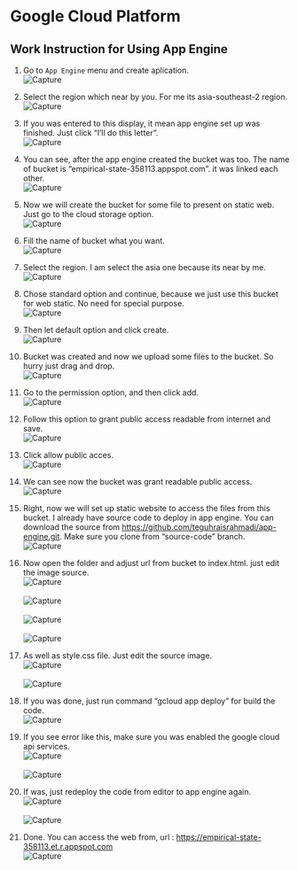 # Google Cloud Platform

## Work Instruction for Using App Engine

1. Go to ```App Engine``` menu and create aplication.
<br> ![Capture](Material/1.png) <br>

2. Select the region which near by you. For me its asia-southeast-2 region.
<br> ![Capture](Material/2.png) <br>

3. If you was entered to this display, it mean app engine set up was finished. Just click “I’ll do this letter”.
<br> ![Capture](Material/3.png) <br>

4. You can see, after the app engine created the bucket was too. The name of bucket is “empirical-state-358113.appspot.com”. it was linked each other.
<br> ![Capture](Material/4.png) <br>

5. Now we will create the bucket for some file to present on static web. Just go to the cloud storage option.
<br> ![Capture](Material/5.png) <br>

6. Fill the name of bucket what you want.
<br> ![Capture](Material/6.png) <br>

7. Select the region. I am select the asia one because its near by me.
<br> ![Capture](Material/7.png) <br>

8. Chose standard option and continue, because we just use this bucket for web static. No need for special purpose.
<br> ![Capture](Material/8.png) <br>

9. Then let default option and click create.
<br> ![Capture](Material/9.png) <br>

10. Bucket was created and now we upload some files to the bucket. So hurry just drag and drop.
<br> ![Capture](Material/10.png) <br>

11. Go to the permission option, and then click add.
<br> ![Capture](Material/11.png) <br>

12. Follow this option to grant public access readable from internet and save.
<br> ![Capture](Material/12.png) <br>

13. Click allow public acces.
<br> ![Capture](Material/13.png) <br>

14. We can see now the bucket was grant readable public access.
<br> ![Capture](Material/14.png) <br>

15. Right, now we will set up static website to access the files from this bucket. I already have source code to deploy in app engine. You can download the source from https://github.com/teguhraisrahmadi/app-engine.git. Make sure you clone from “source-code” branch.
<br> ![Capture](Material/15.png) <br>

16. Now open the folder and adjust url from bucket to index.html. just edit the image source.
<br> ![Capture](Material/16.png) <br>
<br> ![Capture](Material/17.png) <br>
<br> ![Capture](Material/18.png) <br>
<br> ![Capture](Material/19.png) <br>

17. As well as style.css file. Just edit the source image.
<br> ![Capture](Material/20.png) <br>
<br> ![Capture](Material/21.png) <br>

18. If you was done, just run command “gcloud app deploy” for build the code.
<br> ![Capture](Material/22.png) <br>

19. If you see error like this, make sure you was enabled the google cloud api services. 
<br> ![Capture](Material/23.png) <br>
<br> ![Capture](Material/24.png) <br>

20. If was, just redeploy the code from editor to app engine again.
<br> ![Capture](Material/25.png) <br>
<br> ![Capture](Material/26.png) <br>

21. Done. You can access the web from, url : https://empirical-state-358113.et.r.appspot.com
<br> ![Capture](Material/27.png) <br>
